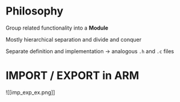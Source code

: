 
# Philosophy

Group related functionality into a **Module**

Mostly hierarchical separation and divide and conquer

Separate definition and implementation
-> analogous `.h` and `.c` files




# IMPORT / EXPORT in ARM

![[imp_exp_ex.png]]

